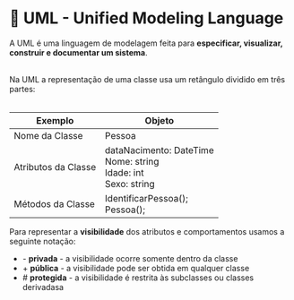 <h1>🔗 UML - Unified Modeling Language</h1>
A UML é uma linguagem de modelagem feita para <strong>especificar, visualizar, construir e documentar um sistema</strong>.  <br><br>

Na UML a representação de uma classe usa um retângulo dividido em três partes:<br><br>

 Exemplo                |   Objeto
 --------------------   | ----------------------  |
 Nome da Classe         |   Pessoa
 Atributos da Classe    | dataNacimento: DateTime <br> Nome: string <br> Idade: int <br> Sexo: string
 Métodos da Classe | IdentificarPessoa(); <br> Pessoa();



 Para representar a <strong>visibilidade</strong> dos atributos e comportamentos usamos a seguinte notação: 
<ul>
    <li> - <strong>privada</strong> - a visibilidade ocorre somente dentro da classe</li>
    <li> + <strong>pública</strong> - a visibilidade pode ser obtida em qualquer classe</li>
    <li> # <strong>protegida</strong> - a visibilidade é restrita às subclasses ou classes derivadasa</li>
</ul>